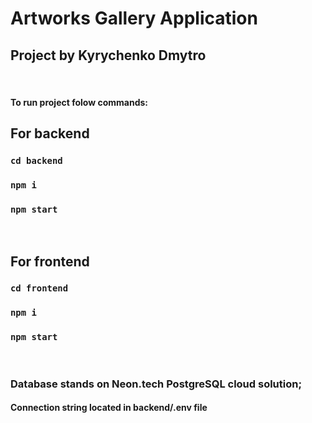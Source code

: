 # Artworks Gallery Application
## Project by Kyrychenko Dmytro
&nbsp;
#### To run project folow commands:
## For backend
### `cd backend`
### `npm i`
### `npm start`
&nbsp;
## For frontend
### `cd frontend`
### `npm i`
### `npm start`
&nbsp;
### Database stands on Neon.tech PostgreSQL cloud solution;
#### Connection string located in backend/.env file
